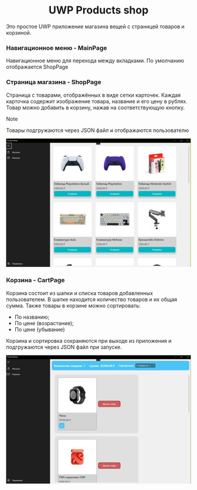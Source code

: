 <div id="header" align="center">
  <h1>UWP Products shop</h1>
</div>

Это простое UWP приложение магазина вещей с страницей товаров и корзиной.

### Навигационное меню - MainPage
Навигационное меню для перехода между вкладками. По умолчанию отображается ShopPage

### Страница магазина - ShopPage
Страница с товарами, отображённых в виде сетки карточек. Каждая карточка содержит изображение товара, название и его цену в рублях.
Товар можно добавить в корзину, нажав на соответствующую кнопку.

> [!NOTE]
> Товары подгружаются через JSON файл и отображаются пользователю

<img src="ProductsShop/Assets/ReadmeAssets/mainPage.jpg">

### Корзина - CartPage
Корзина состоит из шапки и списка товаров добавленных пользователем.
В шапке находится количество товаров и их общая сумма. Также товары в корзине можно сортировать:
- По названию;
- По цене (возрастание);
- По цене (убывание)

Корзина и сортировка сохраняются при выходе из приложения и подгружаются через JSON файл при запуске.

<img src="ProductsShop/Assets/ReadmeAssets/cartPage.jpg">
